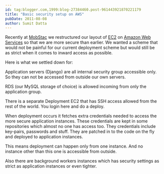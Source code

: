 ```yaml
---
id: tag:blogger.com,1999:blog-27384460.post-961443921870221179
title: "Basic security setup on AWS"
pubDate: 2011-08-08
author: Sumit Datta
---
```


Recently at [MobStac](http://mobstac.com/) we restructured our layout of [EC2](http://aws.amazon.com/ec2/) on [Amazon Web Services](http://aws.amazon.com/) so that we are more secure than earlier. We wanted a scheme that would not be painful for our current deployment scheme but would still be as strict when it comes to inward access as possible.  

Here is what we settled down for:  

Application servers (Django) are all internal security group accessible only. So they can not be accessed from outside our own servers.  

RDS (our MySQL storage of choice) is allowed incoming from only the application group.  

There is a separate Deployment EC2 that has SSH access allowed from the rest of the world. You login here and do a deploy.  

When deployment occurs it fetches extra credentials needed to access the more secure application instances. These credentials are kept in some repositories which almost no one has access too. They credentials include key-pairs, passwords and stuff. They are patched in to the code on the fly and deployed to application instances.  

This means deployment can happen only from one instance. And no instance other than this one is accessible from outside.  

Also there are background workers instances which has security settings as strict as application instances or even tighter.